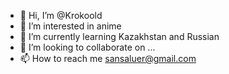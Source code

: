 - 👋 Hi, I’m @Krokoold
- 👀 I’m interested in anime 
- 🌱 I’m currently learning Kazakhstan and Russian
- 💞️ I’m looking to collaborate on ...
- 📫 How to reach me sansaluer@gmail.com

